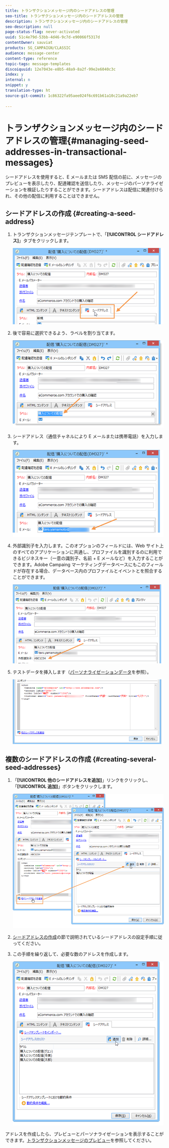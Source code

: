 ```yaml
---
title: トランザクションメッセージ内のシードアドレスの管理
seo-title: トランザクションメッセージ内のシードアドレスの管理
description: トランザクションメッセージ内のシードアドレスの管理
seo-description: null
page-status-flag: never-activated
uuid: 51c4e79d-53bb-4d46-9c7d-e90066f5317d
contentOwner: sauviat
products: SG_CAMPAIGN/CLASSIC
audience: message-center
content-type: reference
topic-tags: message-templates
discoiquuid: 12e7043e-e8b5-48a9-8a2f-99e2e6040c3c
index: y
internal: n
snippet: y
translation-type: ht
source-git-commit: 1c86322fa95aee024f6c691b61a10c21a9a22eb7

---
```



# トランザクションメッセージ内のシードアドレスの管理{#managing-seed-addresses-in-transactional-messages}

シードアドレスを使用すると、E メールまたは SMS 配信の前に、メッセージのプレビューを表示したり、配達確認を送信したり、メッセージのパーソナライゼーションを検証したりすることができます。シードアドレスは配信に関連付けられ、その他の配信に利用することはできません。

## シードアドレスの作成 {#creating-a-seed-address}

1. トランザクションメッセージテンプレートで、「**[!UICONTROL シードアドレス]**」タブをクリックします。

   ![](assets/messagecenter_create_seedaddr_001.png)

1. 後で容易に選択できるよう、ラベルを割り当てます。

   ![](assets/messagecenter_create_seedaddr_002.png)

1. シードアドレス（通信チャネルにより E メールまたは携帯電話）を入力します。

   ![](assets/messagecenter_create_seedaddr_003.png)

1. 外部識別子を入力します。このオプションのフィールドには、Web サイト上のすべてのアプリケーションに共通し、プロファイルを識別するのに利用できるビジネスキー（一意の識別子、名前 + E メールなど）を入力することができます。Adobe Campaing マーケティングデータベースにもこのフィールドが存在する場合、データベース内のプロファイルとイベントとを照合することができます。

   ![](assets/messagecenter_create_seedaddr_003bis.png)

1. テストデータを挿入します（[パーソナライゼーションデータ](../../message-center/using/personalization-data.md)を参照）。

   ![](assets/messagecenter_create_custo_001.png)

## 複数のシードアドレスの作成 {#creating-several-seed-addresses}

1. 「**[!UICONTROL 他のシードアドレスを追加]**」リンクをクリックし、「**[!UICONTROL 追加]**」ボタンをクリックします。

   ![](assets/messagecenter_create_seedaddr_004.png)

1. [シードアドレスの作成](#creating-a-seed-address)の節で説明されているシードアドレスの設定手順に従ってください。
1. この手順を繰り返して、必要な数のアドレスを作成します。

   ![](assets/messagecenter_create_seedaddr_008.png)

アドレスを作成したら、プレビューとパーソナライゼーションを表示することができます。[トランザクションメッセージのプレビュー](../../message-center/using/transactional-message-preview.md)を参照してください。
